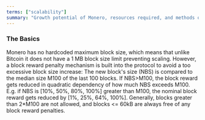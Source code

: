 ```yaml
---
terms: ["scalability"]
summary: "Growth potential of Monero, resources required, and methods of increasing efficiency"
---
```


### The Basics

Monero has no hardcoded maximum block size, which means that unlike Bitcoin it does not have a 1 MB block size limit preventing scaling. However, a block reward penalty mechanism is built into the protocol to avoid a too excessive block size increase: The new block's size (NBS) is compared to the median size M100 of the last 100 blocks. If NBS>M100, the block reward gets reduced in quadratic dependency of how much NBS exceeds M100. E.g. if NBS is [10%, 50%, 80%, 100%] greater than M100, the nominal block reward gets reduced by [1%, 25%, 64%, 100%]. Generally, blocks greater than 2*M100 are not allowed, and blocks <= 60kB are always free of any block reward penalties.
